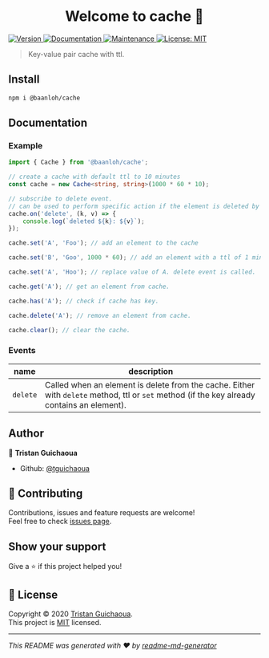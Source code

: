 <h1 align="center">Welcome to cache 👋</h1>
<p>
  <a href="https://www.npmjs.com/package/cache" target="_blank">
    <img alt="Version" src="https://img.shields.io/npm/v/cache.svg">
  </a>
  <a href="https://github.com/tguichaoua/cache#readme" target="_blank">
    <img alt="Documentation" src="https://img.shields.io/badge/documentation-yes-brightgreen.svg" />
  </a>
  <a href="https://github.com/tguichaoua/cache/graphs/commit-activity" target="_blank">
    <img alt="Maintenance" src="https://img.shields.io/badge/Maintained%3F-yes-green.svg" />
  </a>
  <a href="https://github.com/tguichaoua/cache/blob/master/LICENSE" target="_blank">
    <img alt="License: MIT" src="https://img.shields.io/github/license/tguichaoua/cache" />
  </a>
</p>

> Key-value pair cache with ttl.

## Install

```sh
npm i @baanloh/cache
```

## Documentation

### Example

```ts
import { Cache } from '@baanloh/cache';

// create a cache with default ttl to 10 minutes
const cache = new Cache<string, string>(1000 * 60 * 10);

// subscribe to delete event.
// can be used to perform specific action if the element is deleted by ttl.
cache.on('delete', (k, v) => {
    console.log(`deleted ${k}: ${v}`);
});

cache.set('A', 'Foo'); // add an element to the cache

cache.set('B', 'Goo', 1000 * 60); // add an element with a ttl of 1 minute

cache.set('A', 'Hoo'); // replace value of A. delete event is called.

cache.get('A'); // get an element from cache.

cache.has('A'); // check if cache has key.

cache.delete('A'); // remove an element from cache.

cache.clear(); // clear the cache.
```

### Events

|   name   | description                                                                                                                                 |
| :------: | ------------------------------------------------------------------------------------------------------------------------------------------- |
| `delete` | Called when an element is delete from the cache. Either with `delete` method, ttl or `set` method (if the key already contains an element). |

## Author

👤 **Tristan Guichaoua**

-   Github: [@tguichaoua](https://github.com/tguichaoua)

## 🤝 Contributing

Contributions, issues and feature requests are welcome!<br />Feel free to check [issues page](https://github.com/tguichaoua/cache/issues).

## Show your support

Give a ⭐️ if this project helped you!

## 📝 License

Copyright © 2020 [Tristan Guichaoua](https://github.com/tguichaoua).<br />
This project is [MIT](https://github.com/tguichaoua/cache/blob/master/LICENSE) licensed.

---

_This README was generated with ❤️ by [readme-md-generator](https://github.com/kefranabg/readme-md-generator)_
